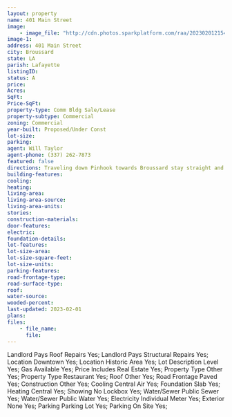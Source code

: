 ```yaml
---
layout: property
name: 401 Main Street 
image:
    - image_file: "http://cdn.photos.sparkplatform.com/raa/20230201215403493326000000.jpg"
image-1:
address: 401 Main Street
city: Broussard
state: LA
parish: Lafayette
listingID: 
status: A
price: 
Acres: 
SqFt: 
Price-SqFt: 
property-type: Comm Bldg Sale/Lease
property-subtype: Commercial
zoning: Commercial
year-built: Proposed/Under Const
lot-size: 
parking: 
agent: Will Taylor
agent-phone: (337) 262-7873
featured: false
directions: Traveling down Pinhook towards Broussard stay straight and Pinhook will turn into Main Street. Continue on Main Street in Broussard and the property will be on your left by the intersection of E Railroad Ave and E Main Street by State Farm.
building-features: 
cooling: 
heating: 
living-area: 
living-area-source: 
living-area-units: 
stories: 
construction-materials: 
door-features: 
electric: 
foundation-details: 
lot-features: 
lot-size-area: 
lot-size-square-feet: 
lot-size-units: 
parking-features: 
road-frontage-type: 
road-surface-type: 
roof: 
water-source: 
wooded-percent: 
last-updated: 2023-02-01
plans: 
files:
    - file_name:
      file:
---
```

Landlord Pays	Roof Repairs	Yes;
Landlord Pays	Structural Repairs	Yes;
Location	Downtown	Yes;
Location	Historic Area	Yes;
Lot Description	Level	Yes;
Gas	Available	Yes;
Price Includes	Real Estate	Yes;
Property Type	Other	Yes;
Property Type	Restaurant	Yes;
Roof	Other	Yes;
Road Frontage	Paved	Yes;
Construction	Other	Yes;
Cooling	Central Air	Yes;
Foundation	Slab	Yes;
Heating	Central	Yes;
Showing	No Lockbox	Yes;
Water/Sewer	Public Sewer	Yes;
Water/Sewer	Public Water	Yes;
Electricity	Individual Meter	Yes;
Exterior	None	Yes;
Parking	Parking Lot	Yes;
Parking	On Site	Yes;

